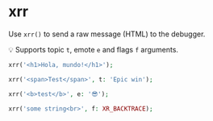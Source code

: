 # xrr

Use `xrr()` to send a raw message (HTML) to the debugger.

💡 Supports topic `t`, emote `e` and flags `f` arguments.

```php
xrr('<h1>Hola, mundo!</h1>');

xrr('<span>Test</span>', t: 'Epic win');

xrr('<b>test</b>', e: '😎');

xrr('some string<br>', f: XR_BACKTRACE);
```
